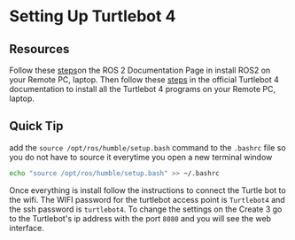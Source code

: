 # Setting Up Turtlebot 4
## Resources
Follow these [steps](https://docs.ros.org/en/humble/Installation/Ubuntu-Install-Debs.html)on the ROS 2 Documentation Page in install ROS2 on your Remote PC, laptop. Then follow these [steps](https://turtlebot.github.io/turtlebot4-user-manual/setup/basic.html) in the official Turtlebot 4 documentation to install all the Turtlebot 4 programs on your Remote PC, laptop. 

## Quick Tip
add the `source /opt/ros/humble/setup.bash` command to the `.bashrc` file so you do not have to source it everytime you open a new terminal window
```bash
echo "source /opt/ros/humble/setup.bash" >> ~/.bashrc
```

Once everything is install follow the instructions to connect the Turtle bot to the wifi. The WIFI password for the turtlebot access point is `Turtlebot4` and the ssh password is `turtlebot4`. To change the settings on the Create 3 go to the Turtlebot's ip address with the port `8080` and you will see the web interface. 